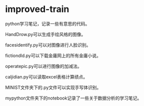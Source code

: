 # improved-train
python学习笔记，记录一些有意思的代码。

HandDrow.py可以生成手绘风格的图像。

facesidentify.py可以对图像进行人脸识别。

fictiondld.py可以下载金庸网上的所有金庸小说。

operatepic.py可以进行图像的加减法。

caljidian.py可以读取excel表格计算绩点。

MINIST文件夹下的.py文件可以实现手写体识别。

mypython文件夹下的notebook记录了一些关于数据分析的学习笔记。
